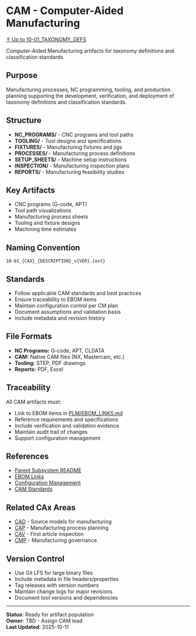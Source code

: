 # CAM - Computer-Aided Manufacturing

[↑ Up to 10-01_TAXONOMY_DEFS](../../../README.md)

Computer-Aided Manufacturing artifacts for taxonomy definitions and classification standards.

## Purpose

Manufacturing processes, NC programming, tooling, and production planning supporting the development, verification, and deployment of taxonomy definitions and classification standards.

## Structure

- **NC_PROGRAMS/** - CNC programs and tool paths
- **TOOLING/** - Tool designs and specifications
- **FIXTURES/** - Manufacturing fixtures and jigs
- **PROCESSES/** - Manufacturing process definitions
- **SETUP_SHEETS/** - Machine setup instructions
- **INSPECTION/** - Manufacturing inspection plans
- **REPORTS/** - Manufacturing feasibility studies

## Key Artifacts

- CNC programs (G-code, APT)
- Tool path visualizations
- Manufacturing process sheets
- Tooling and fixture designs
- Machining time estimates

## Naming Convention

```
10-01_{CAX}_{DESCRIPTION}_v{VER}.{ext}
```

## Standards

- Follow applicable CAM standards and best practices
- Ensure traceability to EBOM items
- Maintain configuration control per CM plan
- Document assumptions and validation basis
- Include metadata and revision history

## File Formats

- **NC Programs:** G-code, APT, CLDATA
- **CAM:** Native CAM files (NX, Mastercam, etc.)
- **Tooling:** STEP, PDF drawings
- **Reports:** PDF, Excel

## Traceability

All CAM artifacts must:
- Link to EBOM items in [PLM/EBOM_LINKS.md](../EBOM_LINKS.md)
- Reference requirements and specifications
- Include verification and validation evidence
- Maintain audit trail of changes
- Support configuration management

## References

- [Parent Subsystem README](../../../README.md)
- [EBOM Links](../EBOM_LINKS.md)
- [Configuration Management](../../../../../../../../../../../../../00-PROGRAM/CONFIG_MGMT/)
- [CAM Standards](../../../../../../../../../../../../../00-PROGRAM/STANDARDS/CAM/)

## Related CAx Areas

- [CAD](../CAD/) - Source models for manufacturing
- [CAP](../CAP/) - Manufacturing process planning
- [CAV](../CAV/) - First article inspection
- [CMP](../CMP/) - Manufacturing governance

## Version Control

- Use Git LFS for large binary files
- Include metadata in file headers/properties
- Tag releases with version numbers
- Maintain change logs for major revisions
- Document tool versions and dependencies

---

**Status**: Ready for artifact population  
**Owner**: TBD - Assign CAM lead  
**Last Updated**: 2025-10-11
